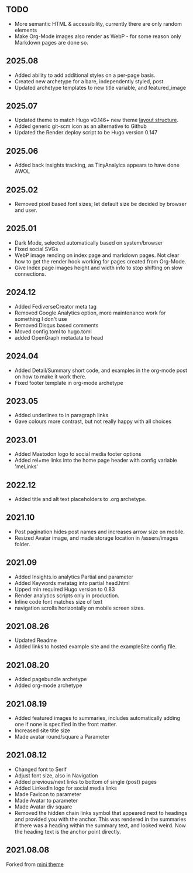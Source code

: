 ## TODO
- More semantic HTML & accessibility, currently there are only random elements
- Make Org-Mode images also render as WebP - for some reason only Markdown pages are done so.

## 2025.08
- Added ability to add additional styles on a per-page basis.
- Created new archetype for a bare, independently styled, post.
- Updated archetype templates to new title variable, and featured_image

## 2025.07
- Updated theme to match Hugo v0.146+ new theme [layout structure](https://gohugo.io/templates/new-templatesystem-overview/#example-folder-structure).
- Added generic git-scm icon as an alternative to Github
- Updated the Render deploy script to be Hugo version 0.147

## 2025.06
- Added back insights tracking, as TinyAnalyics appears to have done AWOL

## 2025.02
- Removed pixel based font sizes; let default size be decided by browser and user.

## 2025.01
- Dark Mode, selected automatically based on system/browser
- Fixed social SVGs
- WebP image rending on index page and markdown pages. Not clear how to get the render hook working for pages created from Org-Mode.
- Give Index page images height and width info to stop shifting on slow connections.

## 2024.12
- Added FediverseCreator meta tag
- Removed Google Analytics option, more maintenance work for something I don't use
- Removed Disqus based comments
- Moved config.toml to hugo.toml
- added OpenGraph metadata to head

## 2024.04
- Added Detail/Summary short code, and examples in the org-mode post on how to make it work there.
- Fixed footer template in org-mode archetype

## 2023.05
- Added underlines to in paragraph links
- Gave colours more contrast, but not really happy with all choices

## 2023.01
- Added Mastodon logo to social media footer options
- Added rel=me links into the home page header with config variable 'meLinks'

## 2022.12
- Added title and alt text placeholders to .org archetype.

## 2021.10
- Post pagination hides post names and increases arrow size on mobile.
- Resized Avatar image, and made storage location in /assers/images folder.

## 2021.09
- Added Insights.io analytics Partial and parameter
- Added Keywords metatag into partial head.html
- Upped min required Hugo version to 0.83
- Render analytics scripts only in production.
- Inline code font matches size of text
- navigation scrolls horizontally on mobile screen sizes.

## 2021.08.26

- Updated Readme
- Added links to hosted example site and the exampleSite config file.

## 2021.08.20

- Added pagebundle archetype
- Added org-mode archetype

## 2021.08.19

- Added featured images to summaries, includes automatically adding one if none is specified in the front matter.
- Increased site title size
- Made avatar round/square a Parameter

## 2021.08.12

- Changed font to Serif
- Adjust font size, also in Navigation
- Added previous/next links to bottom of single (post) pages
- Added LinkedIn logo for social media links
- Made Favicon to parameter
- Made Avatar to parameter
- Made Avatar div square
- Removed the hidden chain links symbol that appeared next to headings and provided you with the anchor. This was rendered in the summaries if there was a heading within the summary text, and looked weird. Now the heading text is the anchor point directly. 

## 2021.08.08

Forked from [mini theme](https://github.com/nodejh/hugo-theme-mini)
